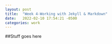 ```yaml
---
layout: post
title:  "Week 4-Working with Jekyll & Markdown"
date:   2022-02-10 17:54:21 -0500
categories: work
---
```

##Stuff goes here